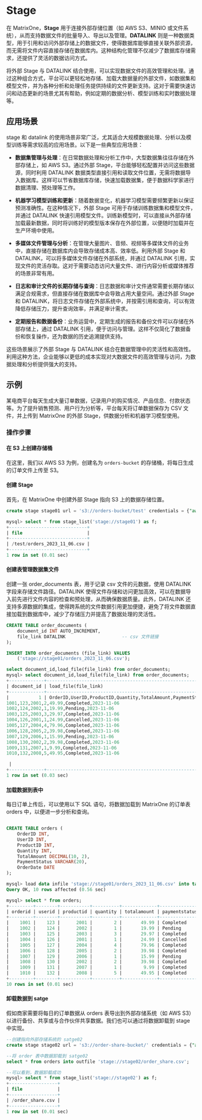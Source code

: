 # Stage

在 MatrixOne，**Stage** 用于连接外部存储位置（如 AWS S3、MINIO 或文件系统），从而支持数据文件的批量导入、导出以及管理。**DATALINK** 则是一种数据类型，用于引用和访问外部存储上的数据文件，使得数据库能够直接关联外部资源，而无需将文件内容直接存储在数据库内。这种结构化管理不仅减少了数据库存储需求，还提供了灵活的数据访问方式。

将外部 Stage 与 DATALINK 结合使用，可以实现数据文件的高效管理和处理。通过这种组合方式，平台可以更轻松地存储、加载大数据量的外部文件，如数据集和模型文件，并为各种分析和处理任务提供持续的文件更新支持。这对于需要快速访问和动态更新的场景尤其有帮助，例如定期的数据分析、模型训练和实时数据处理等。

## 应用场景

stage 和 datalink 的使用场景非常广泛，尤其适合大规模数据处理、分析以及模型训练等需求较高的应用场景。以下是一些典型应用场景：

- **数据集管理与处理**：在日常数据处理和分析工作中，大型数据集往往存储在外部存储上，如 AWS S3。通过外部 Stage，平台能够轻松配置并访问这些数据源，同时利用 DATALINK 数据类型直接引用和读取文件位置，无需将数据导入数据库。这样可以节省数据库存储，快速加载数据集，便于数据科学家进行数据清理、预处理等工作。

- **机器学习模型训练和更新**：随着数据变化，机器学习模型需要频繁更新以保证预测准确性。在这种情况下，外部 Stage 可用于存储训练数据集和模型文件，并通过 DATALINK 快速引用模型文件。训练新模型时，可以直接从外部存储加载最新数据，同时将训练好的模型版本保存在外部位置，以便随时加载并在生产环境中使用。

- **多媒体文件管理与分析**：在管理大量图片、音频、视频等多媒体文件的业务中，直接存储在数据库内会导致存储成本高、效率低。利用外部 Stage 和 DATALINK，可以将多媒体文件存储在外部系统，并通过 DATALINK 引用，实现文件的灵活存取。这对于需要动态访问大量文件、进行内容分析或媒体推荐的场景非常有用。

- **日志和审计文件的长期存储与查询**：日志数据和审计文件通常需要长期存储以满足合规需求，但直接存储在数据库中会导致占用大量空间。通过外部 Stage 和 DATALINK，将日志文件存储在外部系统中，并按需引用和查询，可以有效降低存储压力，提升查询效率，并满足审计需求。

- **定期报告和数据备份**：业务运营中，定期生成的报告和备份文件可以存储在外部存储上，通过 DATALINK 引用，便于访问与管理。这样不仅简化了数据备份和恢复操作，还为数据的历史追溯提供支持。

这些场景展示了外部 Stage 与 DATALINK 结合在数据管理中的灵活性和高效性。利用这种方法，企业能够以更低的成本实现对大数据文件的高效管理与访问，为数据处理和分析提供强大的支持。

## 示例

某电商平台每天生成大量订单数据，记录用户的购买情况、产品信息、付款状态等。为了提升销售预测、用户行为分析等，平台每天将订单数据保存为 CSV 文件，并上传到 MatrixOne 的外部 Stage，供数据分析和机器学习模型使用。

### 操作步骤

#### 在 S3 上创建存储桶

在这里，我们以 AWS S3 为例，创建名为 `orders-bucket` 的存储桶，将每日生成的订单文件上传至 S3。

#### 创建 Stage

首先，在 MatrixOne 中创建外部 Stage 指向 S3 上的数据存储位置。

```sql
create stage stage01 url = 's3://orders-bucket/test' credentials = {"aws_key_id"='xxxx',"aws_secret_key"='xxxx',"AWS_REGION"='us-west-2','PROVIDER'='Amazon', 'ENDPOINT'='s3.us-west-2.amazonaws.com'};

mysql> select * from stage_list('stage://stage01') as f;
+-----------------------------+
| file                        |
+-----------------------------+
| /test/orders_2023_11_06.csv |
+-----------------------------+
1 row in set (0.01 sec)
```

#### 创建表管理数据集文件

创建一张 order_documents 表，用于记录 csv 文件的元数据，使用 DATALINK 字段来存储文件路径。DATALINK 使得文件存储和访问更加高效，可以在数据导入前先进行文件内容的检查和预处理，从而确保数据质量。此外，DATALINK 还支持多源数据的集成，使得跨系统的文件数据引用更加便捷，避免了将文件数据直接加载到数据库中，减少了存储压力并提高了数据处理的灵活性。

```sql
CREATE TABLE order_documents (
    document_id INT AUTO_INCREMENT,
    file_link DATALINK                     -- csv 文件链接
);

INSERT INTO order_documents (file_link) VALUES 
    ('stage://stage01/orders_2023_11_06.csv');

select document_id,load_file(file_link) from order_documents;
mysql> select document_id,load_file(file_link) from order_documents;
+-------------+------------------------------------------------------------------------------------------------------------------------------------------------------------------------------------------------------------------------------------------------------------------------------------------------------------------------------------------------------------------------------------------------------------------------------------------------------------------------------------------------------------------+
| document_id | load_file(file_link)                                                                                                                                                                                                                                                                                                                                                                                                                                                                                             |
+-------------+------------------------------------------------------------------------------------------------------------------------------------------------------------------------------------------------------------------------------------------------------------------------------------------------------------------------------------------------------------------------------------------------------------------------------------------------------------------------------------------------------------------+
|           1 | OrderID,UserID,ProductID,Quantity,TotalAmount,PaymentStatus,OrderDate
1001,123,2001,2,49.99,Completed,2023-11-06
1002,124,2002,1,19.99,Pending,2023-11-06
1003,125,2003,3,29.97,Completed,2023-11-06
1004,126,2001,1,24.99,Cancelled,2023-11-06
1005,127,2004,4,79.96,Completed,2023-11-06
1006,128,2005,2,39.98,Completed,2023-11-06
1007,129,2006,1,15.99,Pending,2023-11-06
1008,130,2002,2,39.98,Completed,2023-11-06
1009,131,2007,1,9.99,Completed,2023-11-06
1010,132,2008,5,49.95,Completed,2023-11-06

 |
+-------------+------------------------------------------------------------------------------------------------------------------------------------------------------------------------------------------------------------------------------------------------------------------------------------------------------------------------------------------------------------------------------------------------------------------------------------------------------------------------------------------------------------------+
1 row in set (0.03 sec)
```

#### 加载数据到表中

每日订单上传后，可以使用以下 SQL 语句，将数据加载到 MatrixOne 的订单表 orders 中，以便进一步分析和查询。

```sql

CREATE TABLE orders (
    OrderID INT,
    UserID INT,
    ProductID INT,
    Quantity INT,
    TotalAmount DECIMAL(10, 2),
    PaymentStatus VARCHAR(20),
    OrderDate DATE
);

mysql> load data infile 'stage://stage01/orders_2023_11_06.csv' into table orders fields terminated by ',' ignore 1 lines;
Query OK, 10 rows affected (0.56 sec)

mysql> select * from orders;
+---------+--------+-----------+----------+-------------+---------------+------------+
| orderid | userid | productid | quantity | totalamount | paymentstatus | orderdate  |
+---------+--------+-----------+----------+-------------+---------------+------------+
|    1001 |    123 |      2001 |        2 |       49.99 | Completed     | 2023-11-06 |
|    1002 |    124 |      2002 |        1 |       19.99 | Pending       | 2023-11-06 |
|    1003 |    125 |      2003 |        3 |       29.97 | Completed     | 2023-11-06 |
|    1004 |    126 |      2001 |        1 |       24.99 | Cancelled     | 2023-11-06 |
|    1005 |    127 |      2004 |        4 |       79.96 | Completed     | 2023-11-06 |
|    1006 |    128 |      2005 |        2 |       39.98 | Completed     | 2023-11-06 |
|    1007 |    129 |      2006 |        1 |       15.99 | Pending       | 2023-11-06 |
|    1008 |    130 |      2002 |        2 |       39.98 | Completed     | 2023-11-06 |
|    1009 |    131 |      2007 |        1 |        9.99 | Completed     | 2023-11-06 |
|    1010 |    132 |      2008 |        5 |       49.95 | Completed     | 2023-11-06 |
+---------+--------+-----------+----------+-------------+---------------+------------+
10 rows in set (0.01 sec)
```

#### 卸载数据到 satge

假如商家需要将每日的订单数据从 orders 表导出到外部存储系统（如 AWS S3）以进行备份、共享或与合作伙伴共享数据。我们也可以通过将数据卸载到 stage 中实现。

```sql
--创建指向外部存储系统的 satge02
create stage stage02 url = 's3://order-share-bucket/' credentials = {"aws_key_id"='xxxx',"aws_secret_key"='xxxx',"AWS_REGION"='us-west-2','PROVIDER'='Amazon', 'ENDPOINT'='s3.us-west-2.amazonaws.com'};

--将 order 表中数据卸载到 satge02
select * from orders into outfile 'stage://stage02/order_share.csv';

--可以看到，数据卸载成功
mysql> select * from stage_list('stage://stage02') as f;
+------------------+
| file             |
+------------------+
| /order_share.csv |
+------------------+
1 row in set (0.01 sec)
```